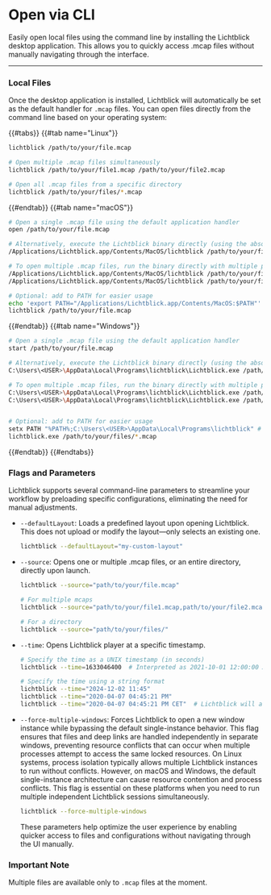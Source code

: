 # Open via CLI

Easily open local files using the command line by installing the Lichtblick desktop application. This allows you to quickly access .mcap files without manually navigating through the interface.

---

### Local Files

Once the desktop application is installed, Lichtblick will automatically be set as the default handler for `.mcap` files. You can open files directly from the command line based on your operating system:

{{#tabs}}
{{#tab name="Linux"}}

```sh
lichtblick /path/to/your/file.mcap

# Open multiple .mcap files simultaneously
lichtblick /path/to/your/file1.mcap /path/to/your/file2.mcap

# Open all .mcap files from a specific directory
lichtblick /path/to/your/files/*.mcap
```

{{#endtab}}
{{#tab name="macOS"}}

```sh
# Open a single .mcap file using the default application handler
open /path/to/your/file.mcap

# Alternatively, execute the Lichtblick binary directly (using the absolute path)
/Applications/Lichtblick.app/Contents/MacOS/lichtblick /path/to/your/file.mcap

# To open multiple .mcap files, run the binary directly with multiple paths or use a wildcard
/Applications/Lichtblick.app/Contents/MacOS/lichtblick /path/to/your/file1.mcap /path/to/your/file2.mcap
/Applications/Lichtblick.app/Contents/MacOS/lichtblick /path/to/your/files/*.mcap

# Optional: add to PATH for easier usage
echo 'export PATH="/Applications/Lichtblick.app/Contents/MacOS:$PATH"' >> ~/.zshrc && source ~/.zshrc
lichtblick /path/to/your/file.mcap
```

{{#endtab}}
{{#tab name="Windows"}}

```sh
# Open a single .mcap file using the default application handler
start /path/to/your/file.mcap

# Alternatively, execute the Lichtblick binary directly (using the absolute path)
C:\Users\<USER>\AppData\Local\Programs\lichtblick\Lichtblick.exe /path/to/your/file.mcap

# To open multiple .mcap files, run the binary directly with multiple paths or use a wildcard
C:\Users\<USER>\AppData\Local\Programs\lichtblick\Lichtblick.exe /path/to/your/file1.mcap /path/to/your/file2.mcap
C:\Users\<USER>\AppData\Local\Programs\lichtblick\Lichtblick.exe /path/to/your/files/*.mcap


# Optional: add to PATH for easier usage
setx PATH "%PATH%;C:\Users\<USER>\AppData\Local\Programs\lichtblick" # need to restart the terminal
lichtblick.exe /path/to/your/files/*.mcap
```

{{#endtab}}
{{#endtabs}}

### Flags and Parameters

Lichtblick supports several command-line parameters to streamline your workflow by preloading specific configurations, eliminating the need for manual adjustments.

- `--defaultLayout`: Loads a predefined layout upon opening Lichtblick. This does not upload or modify the layout—only selects an existing one.

  ```sh
  lichtblick --defaultLayout="my-custom-layout"
  ```

- `--source`: Opens one or multiple .mcap files, or an entire directory, directly upon launch.

  ```sh
  lichtblick --source="path/to/your/file.mcap"

  # For multiple mcaps
  lichtblick --source="path/to/your/file1.mcap,path/to/your/file2.mcap"

  # For a directory
  lichtblick --source="path/to/your/files/"
  ```

- `--time`: Opens Lichtblick player at a specific timestamp.

  ```sh
  # Specify the time as a UNIX timestamp (in seconds)
  lichtblick --time=1633046400  # Interpreted as 2021-10-01 12:00:00 AM UTC

  # Specify the time using a string format
  lichtblick --time="2024-12-02 11:45"
  lichtblick --time="2020-04-07 04:45:21 PM"
  lichtblick --time="2020-04-07 04:45:21 PM CET"  # Lichtblick will attempt to convert this to the timezone used in the MCAP file
  ```

- `--force-multiple-windows`: Forces Lichtblick to open a new window instance while bypassing the default single-instance behavior. This flag ensures that files and deep links are handled independently in separate windows, preventing resource conflicts that can occur when multiple processes attempt to access the same locked resources. On Linux systems, process isolation typically allows multiple Lichtblick instances to run without conflicts. However, on macOS and Windows, the default single-instance architecture can cause resource contention and process conflicts. This flag is essential on these platforms when you need to run multiple independent Lichtblick sessions simultaneously.

  ```sh
  lichtblick --force-multiple-windows
  ```

  These parameters help optimize the user experience by enabling quicker access to files and configurations without navigating through the UI manually.

### Important Note

Multiple files are available only to `.mcap` files at the moment.
